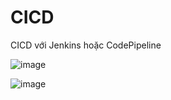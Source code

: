 # CICD
CICD với Jenkins hoặc CodePipeline

![image](https://user-images.githubusercontent.com/36032208/211162027-05fb020b-3bc8-4bdb-a515-ab7d60c8feb1.png)


![image](https://user-images.githubusercontent.com/36032208/211162030-aaefa63b-9ca2-4d3f-8509-e86b537ca994.png)
